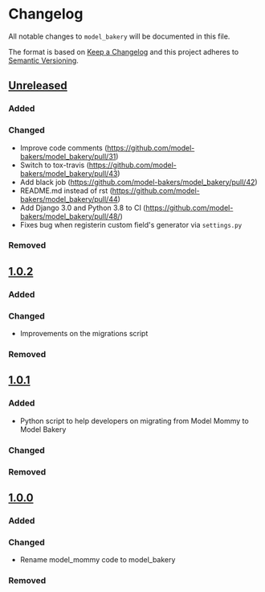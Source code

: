 # Changelog

All notable changes to `model_bakery` will be documented in this file.

The format is based on [Keep a Changelog](http://keepachangelog.com/)
and this project adheres to [Semantic Versioning](http://semver.org/).

## [Unreleased](https://github.com/model-bakers/model_bakery/tree/master)

### Added

### Changed
- Improve code comments (https://github.com/model-bakers/model_bakery/pull/31)
- Switch to tox-travis (https://github.com/model-bakers/model_bakery/pull/43)
- Add black job (https://github.com/model-bakers/model_bakery/pull/42)
- README.md instead of rst (https://github.com/model-bakers/model_bakery/pull/44)
- Add Django 3.0 and Python 3.8 to CI (https://github.com/model-bakers/model_bakery/pull/48/)
- Fixes bug when registerin custom field's generator via `settings.py`

### Removed

## [1.0.2](https://pypi.org/project/model-bakery/1.0.2/)

### Added

### Changed
- Improvements on the migrations script

### Removed

## [1.0.1](https://pypi.org/project/model-bakery/1.0.1/)

### Added
- Python script to help developers on migrating from Model Mommy to Model Bakery

### Changed

### Removed

## [1.0.0](https://pypi.org/project/model-bakery/1.0.0/)

### Added

### Changed
- Rename model_mommy code to model_bakery

### Removed
